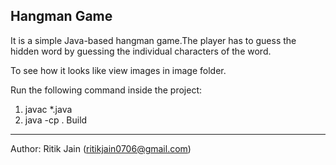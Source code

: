 **Hangman Game**
---               
It is a simple Java-based hangman game.The player has to guess the hidden word by guessing the individual characters of the word.

To see how it looks like view images in image folder.


Run the following command inside the project:
1. javac *.java
2. java -cp . Build


---
Author: Ritik Jain (ritikjain0706@gmail.com)

